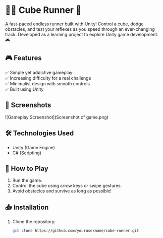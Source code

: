 # 🏃‍♂️ Cube Runner 🚀  

A fast-paced endless runner built with Unity! Control a cube, dodge obstacles, and test your reflexes as you speed through an ever-changing track. Developed as a learning project to explore Unity game development. 🎮  

## 🎮 Features  
✅ Simple yet addictive gameplay  
✅ Increasing difficulty for a real challenge  
✅ Minimalist design with smooth controls  
✅ Built using Unity  

## 📸 Screenshots  
![Gameplay Screenshot](Screenshot of game.png) 

## 🛠️ Technologies Used  
- Unity (Game Engine)  
- C# (Scripting)  

## 🚀 How to Play  
1. Run the game.  
2. Control the cube using arrow keys or swipe gestures.  
3. Avoid obstacles and survive as long as possible!  

## 📥 Installation  
1. Clone the repository:  
   ```bash
   git clone https://github.com/yourusername/cube-runner.git
